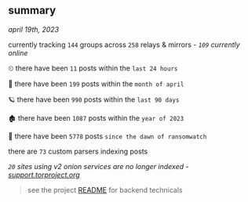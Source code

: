 
## summary
_april 19th, 2023_

currently tracking `144` groups across `258` relays & mirrors - _`109` currently online_

⏲ there have been `11` posts within the `last 24 hours`

🦈 there have been `199` posts within the `month of april`

🪐 there have been `990` posts within the `last 90 days`

🏚 there have been `1087` posts within the `year of 2023`

🦕 there have been `5778` posts `since the dawn of ransomwatch`

there are `73` custom parsers indexing posts

_`20` sites using v2 onion services are no longer indexed - [support.torproject.org](https://support.torproject.org/onionservices/v2-deprecation/)_

> see the project [README](https://github.com/joshhighet/ransomwatch#ransomwatch--) for backend technicals
